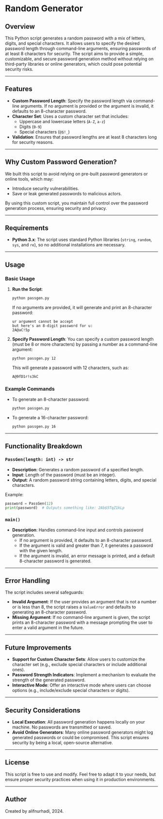# Random Generator 

## Overview

This Python script generates a random password with a mix of letters, digits, and special characters. It allows users to specify the desired password length through command-line arguments, ensuring passwords of at least 8 characters for security. The script aims to provide a simple, customizable, and secure password generation method without relying on third-party libraries or online generators, which could pose potential security risks.

---

## Features

- **Custom Password Length**: Specify the password length via command-line arguments. If no argument is provided or the argument is invalid, it defaults to an 8-character password.
- **Character Set**: Uses a custom character set that includes:
  - Uppercase and lowercase letters (`A-Z`, `a-z`)
  - Digits (`0-9`)
  - Special characters (`@$!_`)
- **Validation**: Ensures that password lengths are at least 8 characters long for security reasons.

---

## Why Custom Password Generation?

We built this script to avoid relying on pre-built password generators or online tools, which may:
- Introduce security vulnerabilities.
- Save or leak generated passwords to malicious actors.

By using this custom script, you maintain full control over the password generation process, ensuring security and privacy.


---

## Requirements

- **Python 3.x**: The script uses standard Python libraries (`string`, `random`, `sys`, and `re`), so no additional installations are necessary.

---

## Usage

### Basic Usage

1. **Run the Script**:
   ```bash
   python passgen.py
   ```

   If no arguments are provided, it will generate and print an 8-character password:
   ```
   ur argument cannot be accept 
   but here's an 8-digit password for u:
   2A@aC!5p
   ```

2. **Specify Password Length**:
   You can specify a custom password length (must be 8 or more characters) by passing a number as a command-line argument:

   ```bash
   python passgen.py 12
   ```

   This will generate a password with 12 characters, such as:
   ```
   A@9fD1r!s3kC
   ```

### Example Commands

- To generate an 8-character password:
  ```bash
  python passgen.py
  ```
  
- To generate a 16-character password:
  ```bash
  python passgen.py 16
  ```

---

## Functionality Breakdown

### `PassGen(length: int) -> str`
- **Description**: Generates a random password of a specified length.
- **Input**: Length of the password (must be an integer).
- **Output**: A random password string containing letters, digits, and special characters.

Example:
```python
password = PassGen(12)
print(password)  # Outputs something like: 2Ab$5TqZ1kLp
```

### `main()`
- **Description**: Handles command-line input and controls password generation.
  - If no argument is provided, it defaults to an 8-character password.
  - If the argument is valid and greater than 7, it generates a password with the given length.
  - If the argument is invalid, an error message is printed, and a default 8-character password is generated.


---

## Error Handling

The script includes several safeguards:
- **Invalid Argument**: If the user provides an argument that is not a number or is less than 8, the script raises a `ValueError` and defaults to generating an 8-character password.
- **Missing Argument**: If no command-line argument is given, the script prints an 8-character password with a message prompting the user to enter a valid argument in the future.

---

## Future Improvements

- **Support for Custom Character Sets**: Allow users to customize the character set (e.g., exclude special characters or include additional ones).
- **Password Strength Indicators**: Implement a mechanism to evaluate the strength of the generated password.
- **Interactive Mode**: Offer an interactive mode where users can choose options (e.g., include/exclude special characters or digits).

---

## Security Considerations

- **Local Execution**: All password generation happens locally on your machine. No passwords are transmitted or saved.
- **Avoid Online Generators**: Many online password generators might log generated passwords or could be compromised. This script ensures security by being a local, open-source alternative.

---

## License

This script is free to use and modify. Feel free to adapt it to your needs, but ensure proper security practices when using it in production environments.

---

## Author

Created by alifnurhadi, 2024.
